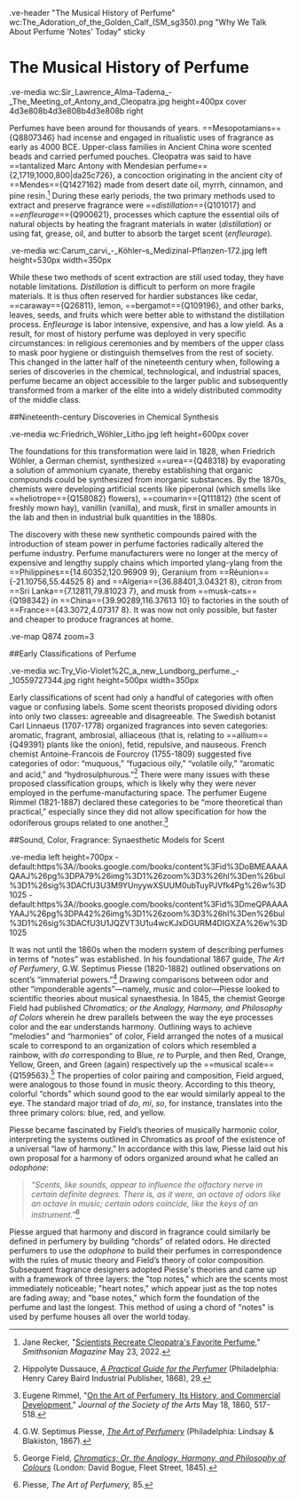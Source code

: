.ve-header "The Musical History of Perfume" wc:The_Adoration_of_the_Golden_Calf_(SM_sg350).png "Why We Talk About Perfume 'Notes' Today" sticky

# The Musical History of Perfume  

.ve-media wc:Sir_Lawrence_Alma-Tadema_-_The_Meeting_of_Antony_and_Cleopatra.jpg height=400px cover 4d3e808b4d3e808b4d3e808b right

Perfumes have been around for thousands of years. ==Mesopotamians=={Q8807346} had incense and engaged in ritualistic uses of fragrance as early as 4000 BCE. Upper-class families in Ancient China wore scented beads and carried perfumed pouches. Cleopatra was said to have ==tantalized Marc Antony with Mendesian perfume=={2,1719,1000,800|da25c726}, a concoction originating in the ancient city of ==Mendes=={Q1427162} made from desert date oil, myrrh, cinnamon, and pine resin.[^1] During these early periods, the two primary methods used to extract and preserve fragrance were ==*distillation*=={Q101017} and ==*enfleurage*=={Q900621}, processes which capture the essential oils of natural objects by heating the fragrant materials in water (*distillation*) or using fat, grease, oil, and butter to absorb the target scent (*enfleurage*). 

.ve-media wc:Carum_carvi_-_Köhler–s_Medizinal-Pflanzen-172.jpg left height=530px width=350px


While these two methods of scent extraction are still used today, they have notable limitations. *Distillation* is difficult to perform on more fragile materials. It is thus often reserved for hardier substances like cedar, ==caraway=={Q26811}, lemon, ==bergamot=={Q109196}, and other barks, leaves, seeds, and fruits which were better able to withstand the distillation process.  *Enfleurage* is labor intensive, expensive, and has a low yield. As a result, for most of history perfume was deployed in very specific circumstances: in religious ceremonies and by members of the upper class to mask poor hygiene or distinguish themselves from the rest of society. This changed in the latter half of the nineteenth century when, following a series of discoveries in the chemical, technological, and industrial spaces, perfume became an object accessible to the larger public and subsequently transformed from a marker of the elite into a widely distributed commodity of the middle class.

##Nineteenth-century Discoveries in Chemical Synthesis 

.ve-media wc:Friedrich_Wöhler_Litho.jpg left height=600px cover

The foundations for this transformation were laid in 1828, when Friedrich Wöhler, a German chemist, synthesized ==urea=={Q48318} by evaporating a solution of ammonium cyanate, thereby establishing that organic compounds could be synthesized from inorganic substances. By the 1870s, chemists were developing artificial scents like piperonal (which smells like ==heliotrope=={Q158082} flowers), ==coumarin=={Q111812} (the scent of freshly mown hay), vanillin (vanilla), and musk, first in smaller amounts in the lab and then in industrial bulk quantities in the 1880s. 

The discovery with these new synthetic compounds paired with the introduction of steam power in perfume factories radically altered the perfume industry. Perfume manufacturers were no longer at the mercy of expensive and lengthy supply chains which imported ylang-ylang from the ==Philippines=={14.60352,120.96909 9}, Geranium from ==Réunion=={-21.10756,55.44525 8} and ==Algeria=={36.88401,3.04321 8}, citron from ==Sri Lanka=={7.12811,79.81023 7}, and musk from ==musk-cats=={Q198342} in ==China=={39.90289,116.37613 10} to factories in the south of ==France=={43.3072,4.07317 8}. It was now not only possible, but faster and cheaper to produce fragrances at home. 

.ve-map Q874 zoom=3 

##Early Classifications of Perfume 

.ve-media wc:Try_Vio-Violet%2C_a_new_Lundborg_perfume._-_10559727344.jpg right height=500px width=350px

Early classifications of scent had only a handful of categories with often vague or confusing labels. Some scent theorists proposed dividing odors into only two classes: agreeable and disagreeable. The Swedish botanist Carl Linnaeus (1707-1778) organized fragrances into seven categories: aromatic, fragrant, ambrosial, alliaceous (that is, relating to ==allium=={Q49391} plants like the onion), fetid, repulsive, and nauseous. French chemist Antoine-Francois de Fourcroy (1755-1809) suggested five categories of odor: “muquous,” “fugacious oily,” “volatile oily,” “aromatic and acid,” and “hydrosulphurous.”[^2] There were many issues with these proposed classification groups, which is likely why they were never employed in the perfume-manufacturing space. The perfumer Eugene Rimmel (1821-1887) declared these categories to be “more theoretical than practical,” especially since they did not allow specification for how the odoriferous groups related to one another.[^3]

##Sound, Color, Fragrance: Synaesthetic Models for Scent 

.ve-media left height=700px
    - default:https%3A//books.google.com/books/content%3Fid%3DoBMEAAAAQAAJ%26pg%3DPA79%26img%3D1%26zoom%3D3%26hl%3Den%26bul%3D1%26sig%3DACfU3U3M9YUnyywXSUUM0ubTuyPJVfk4Pg%26w%3D1025 
    - default:https%3A//books.google.com/books/content%3Fid%3DmeQPAAAAYAAJ%26pg%3DPA42%26img%3D1%26zoom%3D3%26hl%3Den%26bul%3D1%26sig%3DACfU3U1JQZVT3U1u4wcKJxDGURM4DIGXZA%26w%3D1025


It was not until the 1860s when the modern system of describing perfumes in terms of “notes” was established. In his foundational 1867 guide, *The Art of Perfumery*, G.W. Septimus Piesse (1820-1882) outlined observations on scent’s “immaterial powers.”[^4] Drawing comparisons between odor and other “imponderable agents”—namely, music and color—Piesse looked to scientific theories about musical synaesthesia. In 1845, the chemist George Field had published *Chromatics; or the Analogy, Harmony, and Philosophy of Colors* wherein he drew parallels between the way the eye processes color and the ear understands harmony. Outlining ways to achieve “melodies” and “harmonies” of color, Field arranged the notes of a musical scale to correspond to an organization of colors which resembled a rainbow, with *do* corresponding to Blue, *re* to Purple, and then Red, Orange, Yellow, Green, and Green (again) respectively up the ==musical scale=={Q159563}.[^5] The properties of color pairing and composition, Field argued, were analogous to those found in music theory. According to this theory, colorful “chords” which sound good to the ear would similarly appeal to the eye. The standard major triad of *do*, *mi*, *so*, for instance, translates into the three primary colors: blue, red, and yellow. 

Piesse became fascinated by Field’s theories of musically harmonic color, interpreting the systems outlined in Chromatics as proof of the existence of a universal “law of harmony.” In accordance with this law, Piesse laid out his own proposal for a harmony of odors organized around what he called an *odophone*:

>*“Scents, like sounds, appear to influence the olfactory nerve in certain definite degrees. There is, as it were, an octave of odors like an octave in music; certain odors coincide, like the keys of an instrument."[^6]*

Piesse argued that harmony and discord in fragrance could similarly be defined in perfumery by building “chords” of related odors. He directed perfumers to use the *odophone* to build their perfumes in correspondence with the rules of music theory and Field’s theory of color composition. Subsequent fragrance designers adopted Piesse's theories and came up with a framework of three layers: the "top notes," which are the scents most immediately noticeable; "heart notes," which appear just as the top notes are fading away; and "base notes," which form the foundation of the perfume and last the longest. This method of using a chord of "notes" is used by perfume houses all over the world today.

[^1]: Jane Recker, "[Scientists Recreate Cleopatra's Favorite Perfume](https://www.smithsonianmag.com/smart-news/scientists-recreated-cleopatra-favorite-perfume-180980126/)," *Smithsonian Magazine* May 23, 2022.
[^2]: Hippolyte Dussauce, *[A Practical Guide for the Perfumer](https://www.google.com/books/edition/A_practical_Guide_for_the_Perfumer_being/ADVdAAAAcAAJ?hl=en&gbpv=1)* (Philadelphia: Henry Carey Baird Industrial Publisher, 1868), 29.
[^3]: Eugene Rimmel, "[On the Art of Perfumery, Its History, and Commercial Development,](https://www.jstor.org/stable/23851476)" *Journal of the Society of the Arts* May 18, 1860, 517-518.
[^4]: G.W. Septimus Piesse, *[The Art of Perfumery](https://www.google.com/books/edition/The_Art_of_Perfumery_and_the_Methods_of/meQPAAAAYAAJ?hl=en&gbpv=1&dq=septimus+piesse+art+of+perfumery&printsec=frontcover)* (Philadelphia: Lindsay & Blakiston, 1867).
[^5]: George Field, *[Chromatics; Or, the Analogy, Harmony, and Philosophy of Colours](https://www.google.com/books/edition/Chromatics/oBMEAAAAQAAJ?hl=en&gbpv=1)* (London: David Bogue, Fleet Street, 1845).
[^6]: Piesse, *The Art of Perfumery,* 85.
